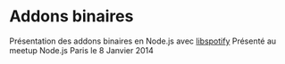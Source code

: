 Addons binaires
===============

Présentation des addons binaires en Node.js avec [libspotify](http://github.com/Floby/node-libspotify)
Présenté au meetup Node.js Paris le 8 Janvier 2014
